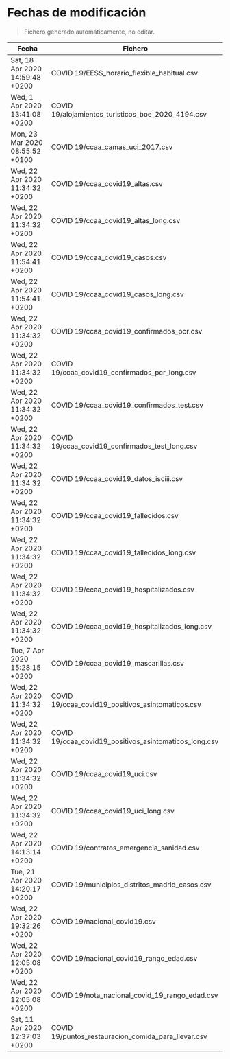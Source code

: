 # Fechas de modificación

> Fichero generado automáticamente, no editar.

| Fecha                           | Fichero                  |
|---------------------------------|--------------------------|
| Sat, 18 Apr 2020 14:59:48 +0200  | COVID 19/EESS_horario_flexible_habitual.csv |
| Wed, 1 Apr 2020 13:41:08 +0200  | COVID 19/alojamientos_turisticos_boe_2020_4194.csv |
| Mon, 23 Mar 2020 08:55:52 +0100  | COVID 19/ccaa_camas_uci_2017.csv |
| Wed, 22 Apr 2020 11:34:32 +0200  | COVID 19/ccaa_covid19_altas.csv |
| Wed, 22 Apr 2020 11:34:32 +0200  | COVID 19/ccaa_covid19_altas_long.csv |
| Wed, 22 Apr 2020 11:54:41 +0200  | COVID 19/ccaa_covid19_casos.csv |
| Wed, 22 Apr 2020 11:54:41 +0200  | COVID 19/ccaa_covid19_casos_long.csv |
| Wed, 22 Apr 2020 11:34:32 +0200  | COVID 19/ccaa_covid19_confirmados_pcr.csv |
| Wed, 22 Apr 2020 11:34:32 +0200  | COVID 19/ccaa_covid19_confirmados_pcr_long.csv |
| Wed, 22 Apr 2020 11:34:32 +0200  | COVID 19/ccaa_covid19_confirmados_test.csv |
| Wed, 22 Apr 2020 11:34:32 +0200  | COVID 19/ccaa_covid19_confirmados_test_long.csv |
| Wed, 22 Apr 2020 11:34:32 +0200  | COVID 19/ccaa_covid19_datos_isciii.csv |
| Wed, 22 Apr 2020 11:34:32 +0200  | COVID 19/ccaa_covid19_fallecidos.csv |
| Wed, 22 Apr 2020 11:34:32 +0200  | COVID 19/ccaa_covid19_fallecidos_long.csv |
| Wed, 22 Apr 2020 11:34:32 +0200  | COVID 19/ccaa_covid19_hospitalizados.csv |
| Wed, 22 Apr 2020 11:34:32 +0200  | COVID 19/ccaa_covid19_hospitalizados_long.csv |
| Tue, 7 Apr 2020 15:28:15 +0200  | COVID 19/ccaa_covid19_mascarillas.csv |
| Wed, 22 Apr 2020 11:34:32 +0200  | COVID 19/ccaa_covid19_positivos_asintomaticos.csv |
| Wed, 22 Apr 2020 11:34:32 +0200  | COVID 19/ccaa_covid19_positivos_asintomaticos_long.csv |
| Wed, 22 Apr 2020 11:34:32 +0200  | COVID 19/ccaa_covid19_uci.csv |
| Wed, 22 Apr 2020 11:34:32 +0200  | COVID 19/ccaa_covid19_uci_long.csv |
| Wed, 22 Apr 2020 14:13:14 +0200  | COVID 19/contratos_emergencia_sanidad.csv |
| Tue, 21 Apr 2020 14:20:17 +0200  | COVID 19/municipios_distritos_madrid_casos.csv |
| Wed, 22 Apr 2020 19:32:26 +0200  | COVID 19/nacional_covid19.csv |
| Wed, 22 Apr 2020 12:05:08 +0200  | COVID 19/nacional_covid19_rango_edad.csv |
| Wed, 22 Apr 2020 12:05:08 +0200  | COVID 19/nota_nacional_covid_19_rango_edad.csv |
| Sat, 11 Apr 2020 12:37:03 +0200  | COVID 19/puntos_restauracion_comida_para_llevar.csv |
